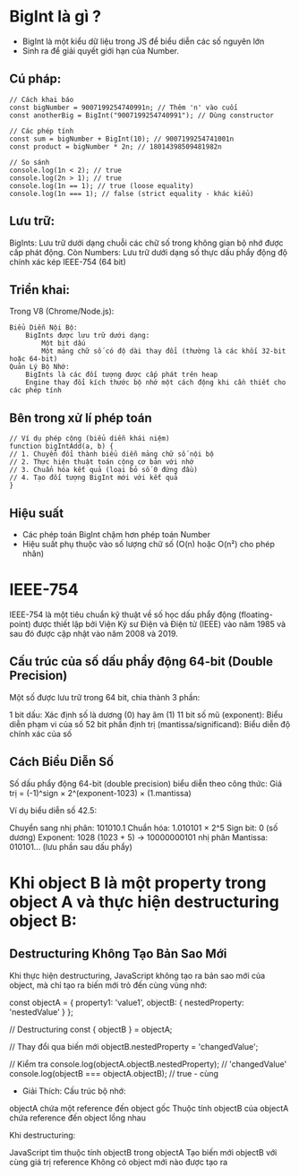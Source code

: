 # BigInt là gì ? 
- BigInt là một kiểu dữ liệu trong JS để biểu diễn các số nguyên lớn
- Sinh ra để giải quyết giới hạn của Number.
## Cú pháp: 
    // Cách khai báo
    const bigNumber = 9007199254740991n; // Thêm 'n' vào cuối
    const anotherBig = BigInt("9007199254740991"); // Dùng constructor

    // Các phép tính
    const sum = bigNumber + BigInt(10); // 9007199254741001n
    const product = bigNumber * 2n; // 18014398509481982n

    // So sánh
    console.log(1n < 2); // true
    console.log(2n > 1); // true
    console.log(1n == 1); // true (loose equality)
    console.log(1n === 1); // false (strict equality - khác kiểu)
## Lưu trữ: 
BigInts: Lưu trữ dưới dạng chuỗi các chữ số trong không gian bộ nhớ được cấp phát động.
Còn Numbers: Lưu trữ dưới dạng số thực dấu phẩy động độ chính xác kép IEEE-754 (64 bit)

## Triển khai: 
Trong V8 (Chrome/Node.js):

    Biểu Diễn Nội Bộ: 
        BigInts được lưu trữ dưới dạng:
            Một bit dấu
            Một mảng chữ số có độ dài thay đổi (thường là các khối 32-bit hoặc 64-bit)
    Quản Lý Bộ Nhớ:
        BigInts là các đối tượng được cấp phát trên heap
        Engine thay đổi kích thước bộ nhớ một cách động khi cần thiết cho các phép tính
## Bên trong xử lí phép toán
    // Ví dụ phép cộng (biểu diễn khái niệm)
    function bigIntAdd(a, b) {
    // 1. Chuyển đổi thành biểu diễn mảng chữ số nội bộ
    // 2. Thực hiện thuật toán cộng cơ bản với nhớ
    // 3. Chuẩn hóa kết quả (loại bỏ số 0 đứng đầu)
    // 4. Tạo đối tượng BigInt mới với kết quả
    }
## Hiệu suất

- Các phép toán BigInt chậm hơn phép toán Number
- Hiệu suất phụ thuộc vào số lượng chữ số (O(n) hoặc O(n²) cho phép nhân)


# IEEE-754
IEEE-754 là một tiêu chuẩn kỹ thuật về số học dấu phẩy động (floating-point) được thiết lập bởi Viện Kỹ sư Điện và Điện tử (IEEE) vào năm 1985 và sau đó được cập nhật vào năm 2008 và 2019.

## Cấu trúc của số dấu phẩy động 64-bit (Double Precision)
Một số được lưu trữ trong 64 bit, chia thành 3 phần:

1 bit dấu: Xác định số là dương (0) hay âm (1)
11 bit số mũ (exponent): Biểu diễn phạm vi của số
52 bit phần định trị (mantissa/significand): Biểu diễn độ chính xác của số

## Cách Biểu Diễn Số
Số dấu phẩy động 64-bit (double precision) biểu diễn theo công thức:
Giá trị = (-1)^sign × 2^(exponent-1023) × (1.mantissa)

Ví dụ biểu diễn số 42.5:

Chuyển sang nhị phân: 101010.1
Chuẩn hóa: 1.010101 × 2^5
Sign bit: 0 (số dương)
Exponent: 1028 (1023 + 5) → 10000000101 nhị phân
Mantissa: 010101... (lưu phần sau dấu phẩy)


# Khi object B là một property trong object A và thực hiện destructuring object B:

## Destructuring Không Tạo Bản Sao Mới
Khi thực hiện destructuring, JavaScript không tạo ra bản sao mới của object, mà chỉ tạo ra biến mới trỏ đến cùng vùng nhớ:

const objectA = {
  property1: 'value1',
  objectB: {
    nestedProperty: 'nestedValue'
  }
};

// Destructuring
const { objectB } = objectA;

// Thay đổi qua biến mới
objectB.nestedProperty = 'changedValue';

// Kiểm tra
console.log(objectA.objectB.nestedProperty); // 'changedValue'
console.log(objectB === objectA.objectB);    // true - cùng 

- Giải Thích:
Cấu trúc bộ nhớ:

objectA chứa một reference đến object gốc
Thuộc tính objectB của objectA chứa reference đến object lồng nhau

Khi destructuring:

JavaScript tìm thuộc tính objectB trong objectA
Tạo biến mới objectB với cùng giá trị reference
Không có object mới nào được tạo ra




